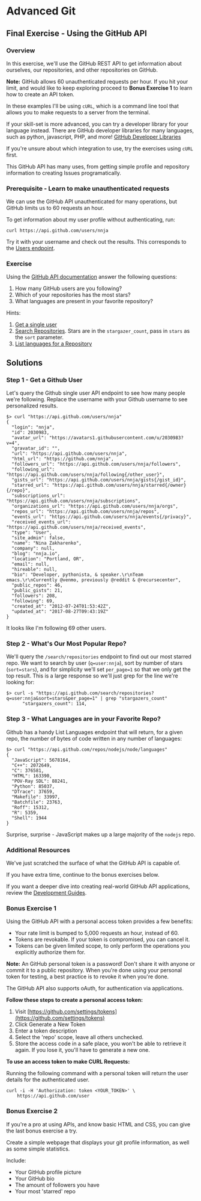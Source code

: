 # Advanced Git


## Final Exercise - Using the GitHub API


### Overview


In this exercise, we'll use the GitHub REST API to get information about ourselves, our repositories, and other repositories on GitHub.

**Note:** GitHub allows 60 unauthenticated requests per hour. If you hit your limit, and would like to keep exploring proceed to **Bonus Exercise 1** to learn how to create an API token. 

In these examples I'll be using `cURL`, which is a command line tool that allows you to make requests to a server from the terminal.

If your skill-set is more advanced, you can try a developer library for your language instead. There are GitHub developer libraries for many languages,  such as python, javascript, PHP, and more! [GitHub Developer Libraries](https://developer.github.com/v3/libraries/)

If you're unsure about which integration to use, try the exercises using `cURL` first.

This GitHub API has many uses, from getting simple profile and repository information to creating Issues programatically. 

### Prerequisite - Learn to make unauthenticated requests

We can use the GitHub API unauthenticated for many operations, but GitHub limits us to 60 requests an hour.

To get information about my user profile without authenticating, run:

```
curl https://api.github.com/users/nnja
```

Try it with your username and check out the results.
This corresponds to the [Users endpoint](https://developer.github.com/v3/users/).

### Exercise

Using the [GitHub API documentation](https://developer.github.com/v3/) answer the following questions:

1. How many GitHub users are you following?
2. Which of your repositories has the most stars?
3. What languages are present in your favorite repository?

Hints:

1. [Get a single user](https://developer.github.com/v3/users/#get-a-single-user)
2. [Search Repositories](https://developer.github.com/v3/search/#search-repositories). Stars are in the `stargazer_count`, pass in `stars` as the `sort` parameter. 
3. [List languages for a Repository](https://developer.github.com/v3/repos/#list-languages)

## Solutions

### Step 1 - Get a Github User
Let's query the Github single user API endpoint to see how many people we're following. Replace the username with your Github username to see personalized results.

```
$> curl "https://api.github.com/users/nnja"
{
  "login": "nnja",
  "id": 2030983,
  "avatar_url": "https://avatars1.githubusercontent.com/u/2030983?v=4",
  "gravatar_id": "",
  "url": "https://api.github.com/users/nnja",
  "html_url": "https://github.com/nnja",
  "followers_url": "https://api.github.com/users/nnja/followers",
  "following_url": "https://api.github.com/users/nnja/following{/other_user}",
  "gists_url": "https://api.github.com/users/nnja/gists{/gist_id}",
  "starred_url": "https://api.github.com/users/nnja/starred{/owner}{/repo}",
  "subscriptions_url": "https://api.github.com/users/nnja/subscriptions",
  "organizations_url": "https://api.github.com/users/nnja/orgs",
  "repos_url": "https://api.github.com/users/nnja/repos",
  "events_url": "https://api.github.com/users/nnja/events{/privacy}",
  "received_events_url": "https://api.github.com/users/nnja/received_events",
  "type": "User",
  "site_admin": false,
  "name": "Nina Zakharenko",
  "company": null,
  "blog": "nnja.io",
  "location": "Portland, OR",
  "email": null,
  "hireable": null,
  "bio": "Developer, pythonista, & speaker.\r\nTeam emacs.\r\nCurrently @venmo, previously @reddit & @recursecenter",
  "public_repos": 46,
  "public_gists": 21,
  "followers": 208,
  "following": 69,
  "created_at": "2012-07-24T01:53:42Z",
  "updated_at": "2017-08-27T09:43:19Z"
}
```
It looks like I'm following 69 other users.

### Step 2 - What's Our Most Popular Repo?
We'll query the `/search/repositories` endpoint to find out our most starred repo. We want to search by user (`q=user:nnja`), sort by number of stars (`sort=stars`), and for simplicity we'll set `per_page=1` so that we only get the top result. This is a large response so we'll just grep for the line we're looking for:

```
$> curl -s "https://api.github.com/search/repositories?q=user:nnja&sort=stars&per_page=1" | grep "stargazers_count"
      "stargazers_count": 114,
```

### Step 3 - What Languages are in your Favorite Repo?
Github has a handy List Languages endpoint that will return, for a given repo, the number of bytes of code written in any number of languages:

```
$> curl "https://api.github.com/repos/nodejs/node/languages"
{
  "JavaScript": 5678164,
  "C++": 2072649,
  "C": 376581,
  "HTML": 163390,
  "POV-Ray SDL": 88241,
  "Python": 85037,
  "DTrace": 37659,
  "Makefile": 33997,
  "Batchfile": 23763,
  "Roff": 15312,
  "R": 5359,
  "Shell": 1944
}

```
Surprise, surprise - JavaScript makes up a large majority of the `nodejs` repo.

### Additional Resources
We've just scratched the surface of what the GitHub API is capable of.

If you have extra time, continue to the bonus exercises below.

If you want a deeper dive into creating real-world GitHub API applications, review the [Development Guides](https://developer.github.com/v3/guides/).

### Bonus Exercise 1

Using the GitHub API with a personal access token provides a few benefits:

 - Your rate limit is bumped to 5,000 requests an hour, instead of 60.
 - Tokens are revokable. If your token is compromised, you can cancel it.
 - Tokens can be given limited scope, to only perform the operations you explicitly authorize them for.

**Note:** An GitHub personal token is a password! Don't share it with anyone or commit it to a public repository. When you're done using your personal token for testing, a best practice is to revoke it when you're done.

The GitHub API also supports oAuth, for authentication via applications. 

**Follow these steps to create a personal access token:**

 1. Visit [https://github.com/settings/tokens](https://github.com/settings/tokens)
 2. Click Generate a New Token
 3. Enter a token description
 4. Select the 'repo' scope, leave all others unchecked. 
 5. Store the access code in a safe place, you won't be able to retrieve it again. If you lose it, you'll have to generate a new one.
 

**To use an access token to make CURL Requests:**

Running the following command with a personal token will return the user details for the authenticated user. 
 
```
curl -i -H 'Authorization: token <YOUR_TOKEN>' \
    https://api.github.com/user
```

### Bonus Exercise 2


If you're a pro at using APIs, and know basic HTML and CSS, you can give the last bonus exercise a try.

Create a simple webpage that displays your git profile information, as well as some simple statistics.

Include:

 - Your GitHub profile picture
 - Your GitHub bio
 - The amount of followers you have
 - Your most 'starred' repo
 
